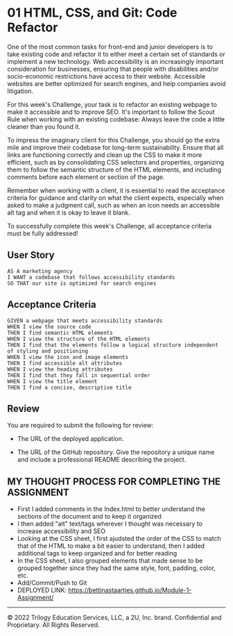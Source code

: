 # 01 HTML, CSS, and Git: Code Refactor

One of the most common tasks for front-end and junior developers is to take existing code and refactor it to either meet a certain set of standards or implement a new technology. Web accessibility is an increasingly important consideration for businesses, ensuring that people with disabilities and/or socio-economic restrictions have access to their website. Accessible websites are better optimized for search engines, and help companies avoid litigation.

For this week's Challenge, your task is to refactor an existing webpage to make it accessible and to improve SEO. It's important to follow the Scout Rule when working with an existing codebase: Always leave the code a little cleaner than you found it. 

To impress the imaginary client for this Challenge, you should go the extra mile and improve their codebase for long-term sustainability. Ensure that all links are functioning correctly and clean up the CSS to make it more efficient, such as by consolidating CSS selectors and properties, organizing them to follow the semantic structure of the HTML elements, and including comments before each element or section of the page.

Remember when working with a client, it is essential to read the acceptance criteria for guidance and clarity on what the client expects, especially when asked to make a judgment call, such as when an icon needs an accessible alt tag and when it is okay to leave it blank. 

To successfully complete this week's Challenge, all acceptance criteria must be fully addressed!

## User Story

```
AS A marketing agency
I WANT a codebase that follows accessibility standards
SO THAT our site is optimized for search engines
```

## Acceptance Criteria

```
GIVEN a webpage that meets accessibility standards
WHEN I view the source code
THEN I find semantic HTML elements
WHEN I view the structure of the HTML elements
THEN I find that the elements follow a logical structure independent of styling and positioning
WHEN I view the icon and image elements
THEN I find accessible alt attributes
WHEN I view the heading attributes
THEN I find that they fall in sequential order
WHEN I view the title element
THEN I find a concise, descriptive title
```

## Review

You are required to submit the following for review:

* The URL of the deployed application.

* The URL of the GitHub repository. Give the repository a unique name and include a professional README describing the project.


## MY THOUGHT PROCESS FOR COMPLETING THE ASSIGNMENT
- First I added comments in the Index.html to better understand the sections of the document and to keep it organized
- I then added "alt" text/tags wherever I thought was necessary to increase accessibility and SEO
- Looking at the CSS sheet, I first ajudsted the order of the CSS to match that of the HTML to make a bit easier to understand, then I added additional tags to keep organized and for better reading
- In the CSS sheet, I also grouped elements that made sense to be grouped together since they had the same style, font, padding, color, etc.  
- Add/Commit/Push to Git
- DEPLOYED LINK: https://bettinastaartjes.github.io/Module-1-Assignment/
- - -
© 2022 Trilogy Education Services, LLC, a 2U, Inc. brand. Confidential and Proprietary. All Rights Reserved.

